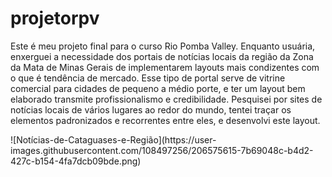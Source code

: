 # projetorpv
<p>Este é meu projeto final para o curso Rio Pomba Valley. Enquanto usuária, enxerguei a necessidade dos portais de notícias locais da região da Zona da Mata de Minas Gerais de implementarem layouts mais condizentes com o que é tendência de mercado. Esse tipo de portal serve de vitrine comercial para cidades de pequeno a médio porte, e ter um layout bem elaborado transmite profissionalismo e credibilidade. Pesquisei por sites de notícias locais de vários lugares ao redor do mundo, tentei traçar os elementos padronizados e recorrentes entre eles, e desenvolvi este layout.</p>
![Notícias-de-Cataguases-e-Região](https://user-images.githubusercontent.com/108497256/206575615-7b69048c-b4d2-427c-b154-4fa7dcb09bde.png)
